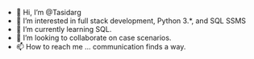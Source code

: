 - 👋 Hi, I’m @Tasidarg
- 👀 I’m interested in full stack development, Python 3.*, and SQL SSMS
- 🌱 I’m currently learning SQL.
- 💞️ I’m looking to collaborate on case scenarios.
- 📫 How to reach me ... communication finds a way.

<!---
Tasidarg/Tasidarg is a ✨ special ✨ repository because its `README.md` (this file) appears on your GitHub profile.
You can click the Preview link to take a look at your changes.
--->
